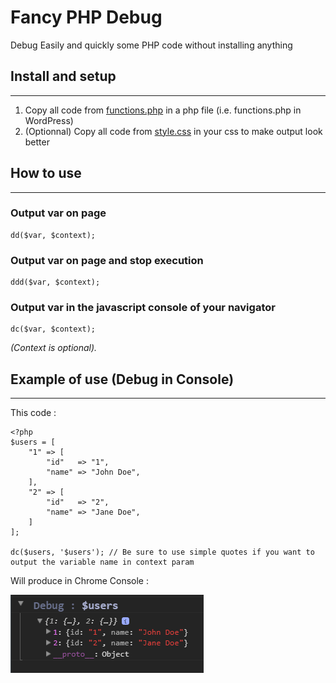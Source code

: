 # Fancy PHP Debug
Debug Easily and quickly some PHP code without installing anything

## Install and setup
-----------------

1. Copy all code from [functions.php](https://github.com/CharlieEtienne/fancy-php-debug/blob/master/functions.php) in a php file (i.e. functions.php in WordPress)
2. (Optionnal) Copy all code from [style.css](https://github.com/CharlieEtienne/fancy-php-debug/blob/master/style.css) in your css to make output look better

## How to use
-----------------

### Output var on page
	dd($var, $context);

### Output var on page and stop execution
	ddd($var, $context);

### Output var in the javascript console of your navigator
	dc($var, $context);

*(Context is optional).*

## Example of use (Debug in Console)
-----------------

This code :

	<?php
	$users = [
		"1" => [
			"id"   => "1",
			"name" => "John Doe",
		],
		"2" => [
			"id"   => "2",
			"name" => "Jane Doe",
		]
	];
	
	dc($users, '$users'); // Be sure to use simple quotes if you want to output the variable name in context param
	

Will produce in Chrome Console :

![Result](https://github.com/CharlieEtienne/fancy-php-debug/blob/master/result.PNG)
